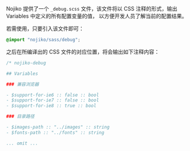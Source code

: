 
Nojiko 提供了一个 `_debug.scss` 文件，该文件将以 CSS 注释的形式，输出 Variables 中定义的所有配置变量的值，
以方便开发人员了解当前的配置结果。

若需使用，只要引入该文件即可：

```scss
@import "nojiko/sass/debug";
```

之后在所编译出的 CSS 文件的对应位置，将会输出如下注释内容：

```css
/* nojiko-debug

## Variables

### 兼容浏览器

- $support-for-ie6 :: false :: bool
- $support-for-ie7 :: false :: bool
- $support-for-ie8 :: true :: bool

### 目录路径

- $images-path :: "../images" :: string
- $fonts-path :: "../fonts" :: string

... omit ...
```
